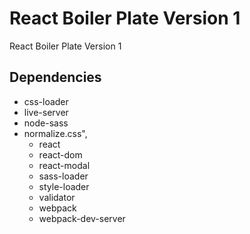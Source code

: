 # React Boiler Plate Version 1

React Boiler Plate Version 1

## Dependencies

* css-loader
* live-server
* node-sass
* normalize.css",
    * react
    * react-dom
    * react-modal
    * sass-loader
    * style-loader
    * validator
    * webpack
    * webpack-dev-server
